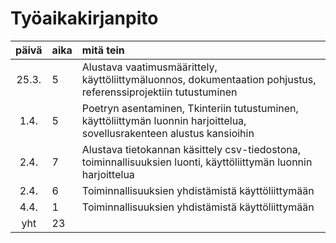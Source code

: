 # Työaikakirjanpito

| päivä | aika | mitä tein  |
| :----:|:-----| :-----|
| 25.3. | 5    | Alustava vaatimusmäärittely, käyttöliittymäluonnos, dokumentaation pohjustus, referenssiprojektiin tutustuminen  |
| 1.4. | 5    | Poetryn asentaminen, Tkinteriin tutustuminen, käyttöliittymän luonnin harjoittelua, sovellusrakenteen alustus kansioihin  |
| 2.4. | 7    | Alustava tietokannan käsittely csv-tiedostona, toiminnallisuuksien luonti, käyttöliittymän luonnin harjoittelua  |
| 2.4. | 6    | Toiminnallisuuksien yhdistämistä käyttöliittymään  |
| 4.4. | 1    | Toiminnallisuuksien yhdistämistä käyttöliittymään  |
| yht   | 23    | | 
